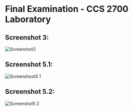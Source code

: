 # Final Examination - CCS 2700 Laboratory

## Screenshot 3:
![Screenshot3](https://github.com/paulmdoyohoy/2700-finals/assets/60376533/dc05be76-5858-4ec6-a164-f71300817528)

## Screenshot 5.1:
![Screenshoot5 1](https://github.com/paulmdoyohoy/2700-finals/assets/60376533/4f14bfa9-9b0e-47e6-b7e1-9bf21ad49b07)

## Screenshot 5.2:
![Screenshot5 2](https://github.com/paulmdoyohoy/2700-finals/assets/60376533/5e441dbf-eca7-4e89-bd80-3c8a0c5159a1)
